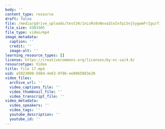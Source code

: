 ```yaml
---
body: ''
content_type: resource
draft: false
file: /media/gdrive_uploads/test34/1nLvRs0vNnva2CeInfpiSnjSygwmFrIgu/file-17.mp4
file_size: 4303305
file_type: video/mp4
image_metadata:
  caption: ''
  credit: ''
  image-alt: ''
learning_resource_types: []
license: https://creativecommons.org/licenses/by-nc-sa/4.0/
resourcetype: Video
title: file 17.mp4
uid: a5023000-508d-4e63-9f86-ee8965083e20
video_files:
  archive_url: ''
  video_captions_file: ''
  video_thumbnail_file: ''
  video_transcript_file: ''
video_metadata:
  video_speakers: ''
  video_tags: ''
  youtube_description: ''
  youtube_id: ''
---
```

